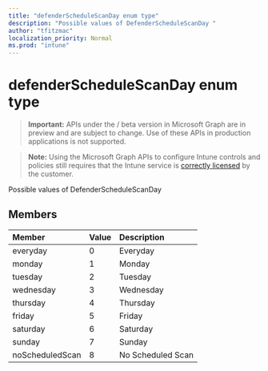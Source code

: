 ```yaml
---
title: "defenderScheduleScanDay enum type"
description: "Possible values of DefenderScheduleScanDay "
author: "tfitzmac"
localization_priority: Normal
ms.prod: "intune"
---
```


# defenderScheduleScanDay enum type

> **Important:** APIs under the / beta version in Microsoft Graph are in preview and are subject to change. Use of these APIs in production applications is not supported.

> **Note:** Using the Microsoft Graph APIs to configure Intune controls and policies still requires that the Intune service is [correctly licensed](https://go.microsoft.com/fwlink/?linkid=839381) by the customer.

Possible values of DefenderScheduleScanDay 
## Members
|Member|Value|Description|
|:---|:---|:---|
|everyday|0|Everyday|
|monday|1|Monday|
|tuesday|2|Tuesday|
|wednesday|3|Wednesday|
|thursday|4|Thursday|
|friday|5|Friday|
|saturday|6|Saturday|
|sunday|7|Sunday|
|noScheduledScan|8|No Scheduled Scan|





